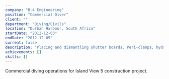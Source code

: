 ```yaml
---
company: "B-4 Engineering"
position: "Commercial Diver"
client: ""
department: "Diving/Civils"
location: "Durban Harbour, South Africa"
startDate: "2012-12-03"
endDate: "2012-12-05"
current: false
description: "Placing and dismantling shutter boards. Peri-clamps, hydraulic tools Island view 5"
achievements: []
skills: []
---
```


Commercial diving operations for Island View 5 construction project. 